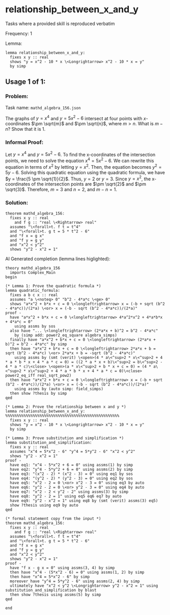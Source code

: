 # relationship_between_x_and_y

Tasks where a provided skill is reproduced verbatim

Frequency: 1

Lemma:
```isabelle
lemma relationship_between_x_and_y:
  fixes x y :: real
  shows "y = x^2 - 10 * x \<Longrightarrow> x^2 - 10 * x = y"
  by simp
```


## Usage 1 of 1:
### Problem:
Task name: `mathd_algebra_156.json`

The graphs of $y=x^4$ and $y=5x^2-6$ intersect at four points with $x$-coordinates $\pm \sqrt{m}$ and $\pm \sqrt{n}$, where $m > n$. What is $m-n$? Show that it is 1.
### Informal Proof:
Let $y = x^4$ and $y = 5x^2 - 6$. To find the x-coordinates of the intersection points, we need to solve the equation $x^4 = 5x^2 - 6$. We can rewrite this equation in terms of $x^2$ by letting $y = x^2$. Then, the equation becomes $y^2 = 5y - 6$. Solving this quadratic equation using the quadratic formula, we have $y = \frac{5 \pm \sqrt{1}}{2}$. Thus, $y = 2$ or $y = 3$. Since $y = x^2$, the x-coordinates of the intersection points are $\pm \sqrt{2}$ and $\pm \sqrt{3}$. Therefore, $m = 3$ and $n = 2$, and $m - n = 1$.
### Solution:
```isabelle
theorem mathd_algebra_156:
  fixes x y :: real
    and f g :: "real \<Rightarrow> real"
  assumes "\<forall>t. f t = t^4"
  and "\<forall>t. g t = 5 * t^2 - 6"
  and "f x = g x"
  and "f y = g y"
  and "x^2 < y^2" 
  shows "y^2 - x^2 = 1"
```
AI Generated completion (lemma lines higlighted):
```isabelle
theory mathd_algebra_156
  imports Complex_Main 
begin

(* Lemma 1: Prove the quadratic formula *)
lemma quadratic_formula:
  fixes a b c x :: real
  assumes "a \<noteq> 0" "b^2 - 4*a*c \<ge> 0"
  shows "a*x^2 + b*x + c = 0 \<longleftrightarrow> x = (-b + sqrt (b^2 - 4*a*c))/(2*a) \<or> x = (-b - sqrt (b^2 - 4*a*c))/(2*a)"
proof -
  have "a*x^2 + b*x + c = 0 \<longleftrightarrow> 4*a^2*x^2 + 4*a*b*x + 4*a*c = 0"
    using assms by sos
  also have "... \<longleftrightarrow> (2*a*x + b)^2 = b^2 - 4*a*c"
    by (simp add: power2_eq_square algebra_simps)
  finally have "a*x^2 + b*x + c = 0 \<longleftrightarrow> (2*a*x + b)^2 = b^2 - 4*a*c" by simp
  then have "a*x^2 + b*x + c = 0 \<longleftrightarrow> 2*a*x + b = sqrt (b^2 - 4*a*c) \<or> 2*a*x + b = -sqrt (b^2 - 4*a*c)"
    using assms by (smt (verit) \<open>(4 * a\<^sup>2 * x\<^sup>2 + 4 * a * b * x + 4 * a * c = 0) = ((2 * a * x + b)\<^sup>2 = b\<^sup>2 - 4 * a * c)\<close> \<open>(a * x\<^sup>2 + b * x + c = 0) = (4 * a\<^sup>2 * x\<^sup>2 + 4 * a * b * x + 4 * a * c = 0)\<close> power2_eq_iff real_sqrt_pow2)
  then have "a*x^2 + b*x + c = 0 \<longleftrightarrow> x = (-b + sqrt (b^2 - 4*a*c))/(2*a) \<or> x = (-b - sqrt (b^2 - 4*a*c))/(2*a)"
    using assms by (auto simp: field_simps)
  then show ?thesis by simp
qed

(* Lemma 2: Prove the relationship between x and y *)
lemma relationship_between_x_and_y: %%%%%%%%%%%%%%%%%%%%%%%%%%%%%%%%%%%%%%%%%%%%%%%%%%
  fixes x y :: real
  shows "y = x^2 - 10 * x \<Longrightarrow> x^2 - 10 * x = y"
  by simp

(* Lemma 3: Prove substitution and simplification *)
lemma substitution_and_simplification:
  fixes x y :: real
  assumes "x^4 = 5*x^2 - 6" "y^4 = 5*y^2 - 6" "x^2 < y^2"
  shows "y^2 - x^2 = 1"
proof -
  have eq1: "x^4 - 5*x^2 + 6 = 0" using assms(1) by simp
  have eq2: "y^4 - 5*y^2 + 6 = 0" using assms(2) by simp
  have eq3: "(x^2 - 2) * (x^2 - 3) = 0" using eq1 by sos
  have eq4: "(y^2 - 2) * (y^2 - 3) = 0" using eq2 by sos
  have eq5: "x^2 - 2 = 0 \<or> x^2 - 3 = 0" using eq3 by auto
  have eq6: "y^2 - 2 = 0 \<or> y^2 - 3 = 0" using eq4 by auto
  have eq7: "x^2 - 2 < y^2 - 2" using assms(3) by simp
  have eq8: "y^2 - 2 = 1" using eq5 eq6 eq7 by auto
  have eq9: "y^2 - x^2 = 1" using eq8 by (smt (verit) assms(3) eq5)
  show ?thesis using eq9 by auto
qed

(* formal statement copy from the input *)
theorem mathd_algebra_156:
  fixes x y :: real
    and f g :: "real \<Rightarrow> real"
  assumes "\<forall>t. f t = t^4"
  and "\<forall>t. g t = 5 * t^2 - 6"
  and "f x = g x"
  and "f y = g y"
  and "x^2 < y^2" 
  shows "y^2 - x^2 = 1"
proof -
  have "f x - g x = 0" using assms(3, 4) by simp
  then have "x^4 - (5*x^2 - 6) = 0" using assms(1, 2) by simp
  then have "x^4 = 5*x^2 - 6" by simp
  moreover have "y^4 = 5*y^2 - 6" using assms(2, 4) by simp
  ultimately have "x^2 < y^2 \<Longrightarrow> y^2 - x^2 = 1" using substitution_and_simplification by blast
  then show ?thesis using assms(5) by simp
qed

end
```
